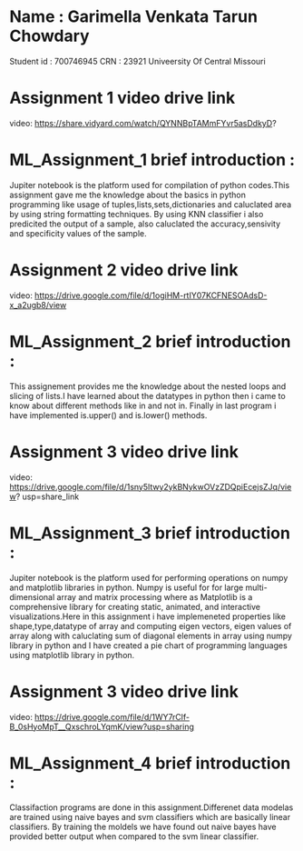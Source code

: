 # Name : Garimella Venkata Tarun Chowdary
  Student id : 700746945
  CRN : 23921
  Univeersity Of Central Missouri
# Assignment 1 video drive link
video: https://share.vidyard.com/watch/QYNNBpTAMmFYvr5asDdkyD?
# ML_Assignment_1 brief introduction :
Jupiter notebook is the platform used for compilation of python codes.This assignment gave me the knowledge about the basics in python programming like usage of tuples,lists,sets,dictionaries and caluclated area by using string formatting techniques. By using KNN classifier i also predicited the output of a sample, also caluclated the accuracy,sensivity and specificity values of the sample.
# Assignment 2 video drive link
video: https://drive.google.com/file/d/1ogiHM-rtIY07KCFNESOAdsD-x_a2ugb8/view 
# ML_Assignment_2 brief introduction :
This assignement provides me the knowledge about the nested loops and slicing of lists.I have learned about the datatypes in python then i came to know about different methods like in and not in. Finally in last program i have implemented is.upper() and is.lower() methods.
# Assignment 3 video drive link
video: https://drive.google.com/file/d/1sny5ltwy2ykBNykwOVzZDQpiEcejsZJq/view?
usp=share_link
# ML_Assignment_3 brief introduction :
Jupiter notebook is the platform used for performing operations on numpy and matplotlib libraries in python. Numpy is useful for for large multi-dimensional array and matrix processing where as Matplotlib is a comprehensive library for creating static, animated, and interactive visualizations.Here in this assignment i have implemeneted properties like shape,type,datatype of array and computing eigen vectors, eigen values of array along with caluclating sum of diagonal elements in array using numpy library in python and I have created a pie chart of programming languages using matplotlib library in python.
# Assignment 3 video drive link
video: https://drive.google.com/file/d/1WY7rClf-B_0sHyoMpT__QxschroLYqmK/view?usp=sharing
# ML_Assignment_4 brief introduction :
Classifaction programs are done in this assignment.Differenet data modelas are trained using naive bayes and svm classifiers which are basically linear classifiers.
By training the moldels we have found out naive bayes have provided better output when compared to the svm linear classifier.

